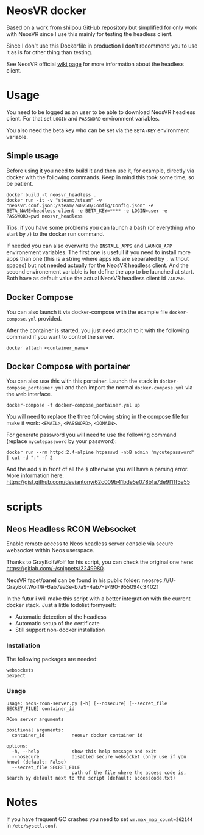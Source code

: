 # NeosVR docker

Based on a work from
[shiipou GitHub repository](https://github.com/shiipou/steamcmd) but simplified
for only work with NeosVR since I use this mainly for testing the headless
client.

Since I don't use this Dockerfile in production I don't recommend you to use
it as is for other thing than testing.

See NeosVR official [wiki page](https://wiki.neos.com/Headless_Client/Server)
for more information about the headless client.

# Usage

You need to be logged as an user to be able to download NeosVR headless client.
For that set `LOGIN` and `PASSWORD` environment variables.

You also need the beta key who can be set via the `BETA-KEY` environment
variable.

## Simple usage

Before using it you need to build it and then use it, for example,  directly
via docker with the following commands. Keep in mind this took some time, so be
patient.

```
docker build -t neosvr_headless .
docker run -it -v "steam:/steam" -v "neosvr.conf.json:/steam/740250/Config/Config.json" -e BETA_NAME=headless-client -e BETA_KEY=**** -e LOGIN=user -e PASSWORD=pwd neosvr_headless
```

Tips: if you have some problems you can launch a bash (or everything who start
by `/`) to the docker run command.

If needed you can also overwrite the `INSTALL_APPS` and `LAUNCH_APP`
environement variables. The first one is usefull if you need to install more
apps than one (this is a string where apps ids are separated by `,` without
spaces) but not needed actually for the NeosVR headless client. And the second
environement variable is for define the app to be launched at start. Both have
as default value the actual NeosVR headless client id `740250`.

## Docker Compose

You can also launch it via docker-compose with the example file
`docker-compose.yml` provided.

After the container is started, you just need attach to it with the following
command if you want to control the server.

```
docker attach <container_name>
```

## Docker Compose with portainer

You can also use this with this portainer. Launch the stack in
`docker-compose_portainer.yml` and then import the normal
`docker-compose.yml` via the web interface.

```
docker-compose -f docker-compose_portainer.yml up
```

You will need to replace the three following string in the compose file for
make it work: `<EMAIL>`, `<PASSWORD>`, `<DOMAIN>`.

For generate password you will need to use the following command (replace `mycutepassword` by your password):

```
docker run --rm httpd:2.4-alpine htpasswd -nbB admin 'mycutepassword' | cut -d ":" -f 2
```

And the add `$` in front of all the `$` otherwise you will have a parsing error.
More information here: https://gist.github.com/deviantony/62c009b41bde5e078b1a7de9f11f5e55

# scripts

## Neos Headless RCON Websocket

Enable remote access to Neos headless server console via secure websocket within Neos userspace.

Thanks to GrayBoltWolf for his script, you can check the original one here: https://gitlab.com/-/snippets/2249980.

NeosVR facet/panel can be found in his public folder: neosrec:///U-GrayBoltWolf/R-6ab7ea3e-b7a9-4ab7-9490-955094c34021

In the futur i will make this script with a better integration with the current docker stack. Just a little todolist formyself:

- Automatic detection of the headless
- Automatic setup of the certificate
- Still support non-docker installation

### Installation

The following packages are needed:

```
websockets
pexpect
```

### Usage

```
usage: neos-rcon-server.py [-h] [--nosecure] [--secret_file SECRET_FILE] container_id

RCon server arguments

positional arguments:
  container_id          neosvr docker container id

options:
  -h, --help            show this help message and exit
  --nosecure            disabled secure websocket (only use if you know) (default: False)
  --secret_file SECRET_FILE
                        path of the file where the access code is, search by default next to the script (default: accesscode.txt)
```

# Notes

If you have frequent GC crashes you need to set `vm.max_map_count=262144` in
`/etc/sysctl.conf`.
